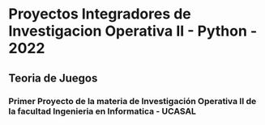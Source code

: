 # Proyectos Integradores de Investigacion Operativa II - Python - 2022
## Teoria de Juegos
### Primer Proyecto de la materia de Investigación Operativa II de la facultad Ingenieria en Informatica - UCASAL
